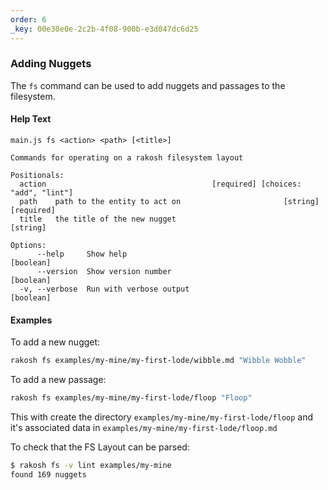 ```yaml
---
order: 6
_key: 00e30e0e-2c2b-4f08-900b-e3d047dc6d25
---
```


### Adding Nuggets

The `fs` command can be used to add nuggets and passages to the filesystem.

#### Help Text

```text
main.js fs <action> <path> [<title>]

Commands for operating on a rakosh filesystem layout

Positionals:
  action                                     [required] [choices: "add", "lint"]
  path    path to the entity to act on                       [string] [required]
  title   the title of the new nugget                                   [string]

Options:
      --help     Show help                                             [boolean]
      --version  Show version number                                   [boolean]
  -v, --verbose  Run with verbose output                               [boolean]
```

#### Examples

To add a new nugget:

```sh
rakosh fs examples/my-mine/my-first-lode/wibble.md "Wibble Wobble"
```

To add a new passage:

```sh
rakosh fs examples/my-mine/my-first-lode/floop "Floop"
```

This with create the directory `examples/my-mine/my-first-lode/floop` and it's associated data in `examples/my-mine/my-first-lode/floop.md`

To check that the FS Layout can be parsed:

```sh
$ rakosh fs -v lint examples/my-mine
found 169 nuggets
```
